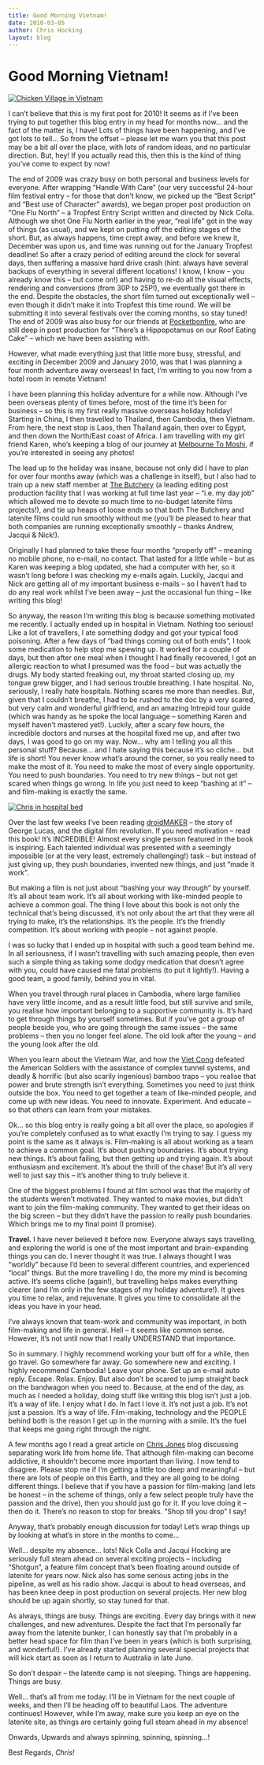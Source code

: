 ```yaml
---
title: Good Morning Vietnam!
date: 2010-03-05
author: Chris Hocking
layout: blog
---
```

# Good Morning Vietnam!

[![Chicken Village in Vietnam](/static/blog/2010-03-IMG_2698-Large-441x248.jpg "Chicken Village in Vietnam")](/static/blog/2010-03-IMG_2698-Large.jpg)

I can’t believe that this is my first post for 2010! It seems as if I’ve been trying to put together this blog entry in my head for months now… and the fact of the matter is, I have! Lots of things have been happening, and I’ve got lots to tell… So from the offset – please let me warn you that this post may be a bit all over the place, with lots of random ideas, and no particular direction. But, hey! If you actually read this, then this is the kind of thing you’ve come to expect by now!

The end of 2009 was crazy busy on both personal and business levels for everyone. After wrapping “Handle With Care” (our very successful 24-hour film festival entry – for those that don’t know, we picked up the “Best Script” and “Best use of Character” awards), we began proper post production on “One Flu North” – a Tropfest Entry Script written and directed by Nick Colla. Although we shot One Flu North earlier in the year, “real life” got in the way of things (as usual), and we kept on putting off the editing stages of the short. But, as always happens, time crept away, and before we knew it, December was upon us, and time was running out for the January Tropfest deadline! So after a crazy period of editing around the clock for several days, then suffering a massive hard drive crash (hint: always have several backups of everything in several different locations! I know, I know – you already know this – but come on!) and having to re-do all the visual effects, rendering and conversions (from 30P to 25P!), we eventually got there in the end. Despite the obstacles, the short film turned out exceptionally well – even though it didn’t make it into Tropfest this time round. We will be submitting it into several festivals over the coming months, so stay tuned! The end of 2009 was also busy for our friends at [Pocketbonfire](http://www.pocketbonfire.com "Pocketbonfire Productions"), who are still deep in post production for “There’s a Hippopotamus on our Roof Eating Cake” – which we have been assisting with.

However, what made everything just that little more busy, stressful, and exciting in December 2009 and January 2010, was that I was planning a four month adventure away overseas! In fact, I’m writing to you now from a hotel room in remote Vietnam!

I have been planning this holiday adventure for a while now. Although I’ve been overseas plenty of times before, most of the time it’s been for business – so this is my first really massive overseas holiday holiday! Starting in China, I then travelled to Thailand, then Cambodia, then Vietnam. From here, the next stop is Laos, then Thailand again, then over to Egypt, and then down the North/East coast of Africa. I am travelling with my girl friend Karen, who’s keeping a blog of our journey at [Melbourne To Moshi](http://www.melbournetomoshi.com "Melbourne To Moshi"), if you’re interested in seeing any photos!

The lead up to the holiday was insane, because not only did I have to plan for over four months away (which was a challenge in itself), but I also had to train up a new staff member at [The Butchery](http://www.thebutchery.com.au "The Butchery") (a leading editing post production facility that I was working at full time last year – “i.e. my day job” which allowed me to devote so much time to no-budget latenite films projects!), and tie up heaps of loose ends so that both The Butchery and latenite films could run smoothly without me (you’ll be pleased to hear that both companies are running exceptionally smoothly – thanks Andrew, Jacqui & Nick!).

Originally I had planned to take these four months “properly off” – meaning no mobile phone, no e-mail, no contact. That lasted for a little while – but as Karen was keeping a blog updated, she had a computer with her, so it wasn’t long before I was checking my e-mails again. Luckily, Jacqui and Nick are getting all of my important business e-mails – so I haven’t had to do any real work whilst I’ve been away – just the occasional fun thing – like writing this blog!

So anyway, the reason I’m writing this blog is because something motivated me recently. I actually ended up in hospital in Vietnam. Nothing too serious! Like a lot of travellers, I ate something dodgy and got your typical food poisoning. After a few days of “bad things coming out of both ends”, I took some medication to help stop me spewing up. It worked for a couple of days, but then after one meal when I thought I had finally recovered, I got an allergic reaction to what I presumed was the food – but was actually the drugs. My body started freaking out, my throat started closing up, my tongue grew bigger, and I had serious trouble breathing. I hate hospital. No, seriously, I really hate hospitals. Nothing scares me more than needles. But, given that I couldn’t breathe, I had to be rushed to the doc by a very scared, but very calm and wonderful girlfriend, and an amazing Intrepid tour guide (which was handy as he spoke the local language – something Karen and myself haven’t mastered yet!). Luckily, after a scary few hours, the incredible doctors and nurses at the hospital fixed me up, and after two days, I was good to go on my way. Now… why am I telling you all this personal stuff? Because… and I hate saying this because it’s so cliche… but life is short! You never know what’s around the corner, so you really need to make the most of it. You need to make the most of every single opportunity. You need to push boundaries. You need to try new things – but not get scared when things go wrong. In life you just need to keep “bashing at it” – and film-making is exactly the same.

[![Chris in hospital bed](/static/blog/2010-03-DSCN2068-Large-768x1024.jpg "Chris in hospital bed")](/static/blog/2010-03-DSCN2068-Large.jpg)

Over the last few weeks I’ve been reading [droidMAKER](http://www.droidmaker.com/contents/ "droidMAKER") – the story of George Lucas, and the digital film revolution. If you need motivation – read this book! It’s INCREDIBLE! Almost every single person featured in the book is inspiring. Each talented individual was presented with a seemingly impossible (or at the very least, extremely challenging!) task – but instead of just giving up, they push boundaries, invented new things, and just “made it work”.

But making a film is not just about “bashing your way through” by yourself. It’s all about team work. It’s all about working with like-minded people to achieve a common goal. The thing I love about this book is not only the technical that’s being discussed, it’s not only about the art that they were all trying to make, it’s the relationships. It’s the people. It’s the friendly competition. It’s about working with people – not against people.

I was so lucky that I ended up in hospital with such a good team behind me. In all seriousness, if I wasn’t travelling with such amazing people, then even such a simple thing as taking some dodgy medication that doesn’t agree with you, could have caused me fatal problems (to put it lightly!). Having a good team, a good family, behind you in vital.

When you travel through rural places in Cambodia, where large families have very little income, and as a result little food, but still survive and smile, you realise how important belonging to a supportive community is. It’s hard to get through things by yourself sometimes. But if you’ve got a group of people beside you, who are going through the same issues – the same problems – then you no longer feel alone. The old look after the young – and the young look after the old.

When you learn about the Vietnam War, and how the [Viet Cong](http://en.wikipedia.org/wiki/Viet_Cong "Viet Cong") defeated the American Soldiers with the assistance of complex tunnel systems, and deadly & horrific (but also scarily ingenious) bamboo traps – you realise that power and brute strength isn’t everything. Sometimes you need to just think outside the box. You need to get together a team of like-minded people, and come up with new ideas. You need to innovate. Experiment. And educate – so that others can learn from your mistakes.

Ok… so this blog entry is really going a bit all over the place, so apologies if you’re completely confused as to what exactly I’m trying to say. I guess my point is the same as it always is. Film-making is all about working as a team to achieve a common goal. It’s about pushing boundaries. It’s about trying new things. It’s about failing, but then getting up and trying again. It’s about enthusiasm and excitement. It’s about the thrill of the chase! But it’s all very well to just say this – it’s another thing to truly believe it.

One of the biggest problems I found at film school was that the majority of the students weren’t motivated. They wanted to make movies, but didn’t want to join the film-making community. They wanted to get their ideas on the big screen – but they didn’t have the passion to really push boundaries. Which brings me to my final point (I promise).

**Travel.** I have never believed it before now. Everyone always says travelling, and exploring the world is one of the most important and brain-expanding things you can do. I never thought it was true. I always thought I was “worldly” because I’d been to several different countries, and experienced “local” things. But the more travelling I do, the more my mind is becoming active. It’s seems cliche (again!), but travelling helps makes everything clearer (and I’m only in the few stages of my holiday adventure!). It gives you time to relax, and rejuvenate. It gives you time to consolidate all the ideas you have in your head.

I’ve always known that team-work and community was important, in both film-making and life in general. Hell – it seems like common sense. However, it’s not until now that I really UNDERSTAND that importance.

So in summary. I highly recommend working your butt off for a while, then go travel. Go somewhere far away. Go somewhere new and exciting. I highly recommend Cambodia! Leave your phone. Set up an e-mail auto reply. Escape. Relax. Enjoy. But also don’t be scared to jump straight back on the bandwagon when you need to. Because, at the end of the day, as much as I needed a holiday, doing stuff like writing this blog isn’t just a job. It’s a way of life. I enjoy what I do. In fact I love it. It’s not just a job. It’s not just a passion. It’s a way of life. Film-making, technology and the PEOPLE behind both is the reason I get up in the morning with a smile. It’s the fuel that keeps me going right through the night.

A few months ago I read a great article on [Chris Jones](http://chrisjonesblog.com "Chris Jones") blog discussing separating work life from home life. That although film-making can become addictive, it shouldn’t become more important than living. I now tend to disagree. Please stop me if I’m getting a little too deep and meaningful – but there are lots of people on this Earth, and they are all going to be doing different things. I believe that if you have a passion for film-making (and lets be honest – in the scheme of things, only a few select people truly have the passion and the drive), then you should just go for it. If you love doing it – then do it. There’s no reason to stop for breaks. “Shop till you drop” I say!

Anyway, that’s probably enough discussion for today! Let’s wrap things up by looking at what’s in store in the months to come…

Well… despite my absence… lots! Nick Colla and Jacqui Hocking are seriously full steam ahead on several exciting projects – including “Shotgun”, a feature film concept that’s been floating around outside of latenite for years now. Nick also has some serious acting jobs in the pipeline, as well as his radio show. Jacqui is about to head overseas, and has been knee deep in post production on several projects. Her new blog should be up again shortly, so stay tuned for that.

As always, things are busy. Things are exciting. Every day brings with it new challenges, and new adventures. Despite the fact that I’m personally far away from the latenite bunker, I can honestly say that I’m probably in a better head space for film than I’ve been in years (which is both surprising, and wonderful!). I’ve already started planning several special projects that will kick start as soon as I return to Australia in late June.

So don’t despair – the latenite camp is not sleeping. Things are happening. Things are busy.

Well… that’s all from me today. I’ll be in Vietnam for the next couple of weeks, and then I’ll be heading off to beautiful Laos. The adventure continues! However, while I’m away, make sure you keep an eye on the latenite site, as things are certainly going full steam ahead in my absence!

Onwards, Upwards and always spinning, spinning, spinning…!

Best Regards, *Chris!*